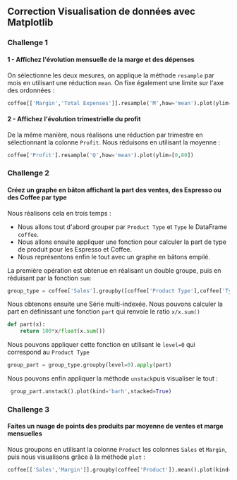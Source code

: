## Correction Visualisation de données avec Matplotlib

### Challenge 1 

#### 1 - Affichez l'évolution mensuelle de la marge et des dépenses

On sélectionne les deux mesures, on applique la méthode `resample` par mois en utilisant une réduction `mean`. On fixe également une limite sur l'axe des ordonnées :

```python
coffee[['Margin','Total Expenses']].resample('M',how='mean').plot(ylim=[0,120])
```

#### 2 - Affichez l'évolution trimestrielle du profit

De la même manière, nous réalisons une réduction par trimestre en sélectionnant la colonne `Profit`. Nous réduisons en utilisant la moyenne :

```python
coffee['Profit'].resample('Q',how='mean').plot(ylim=[0,80])
```

### Challenge 2

#### Créez un graphe en bâton affichant la part des ventes, des Espresso ou des Coffee par type

Nous réalisons cela en trois temps : 

- Nous allons tout d'abord grouper par `Product Type` et `Type` le DataFrame `coffee`.
- Nous allons ensuite appliquer une fonction pour calculer la part de type de produit pour les Espresso et Coffee. 
- Nous représentons enfin le tout avec un graphe en bâtons empilé. 

La première opération est obtenue en réalisant un double groupe, puis en réduisant par la fonction `sum`: 

```python
group_type = coffee['Sales'].groupby([coffee['Product Type'],coffee['Type']]).sum()
```

Nous obtenons ensuite une Série multi-indexée. Nous pouvons calculer la part en définissant une fonction `part` qui renvoie le ratio `x/x.sum()`

```python
def part(x):
    return 100*x/float(x.sum())
```

Nous pouvons appliquer cette fonction en utilisant le `level=0` qui correspond au `Product Type`

```python
group_part = group_type.groupby(level=0).apply(part)
```

Nous pouvons enfin appliquer la méthode `unstack`puis visualiser le tout : 

```python
 group_part.unstack().plot(kind='barh',stacked=True)
```

### Challenge 3 

#### Faites un nuage de points des produits par moyenne de ventes et marge mensuelles

Nous groupons en utilisant la colonne `Product` les colonnes `Sales` et `Margin`, puis nous visualisons grâce à la méthode `plot` : 

```python
coffee[['Sales','Margin']].groupby(coffee['Product']).mean().plot(kind='scatter',x='Sales',y='Margin')
```
 




